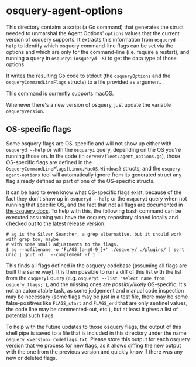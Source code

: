 # osquery-agent-options

This directory contains a script (a Go command) that generates the struct needed to unmarshal the Agent Options' `options` values that the current version of osquery supports. It extracts this information from `osqueryd --help` to identify which osquery command-line flags can be set via the options and which are only for the command-line (i.e. require a restart), and running a query in `osqueryi` (`osqueryd -S`) to get the data type of those options.

It writes the resulting Go code to stdout (the `osqueryOptions` and the `osqueryCommandLineFlags` structs) to a file provided as argument.

This command is currently supports macOS.

Whenever there's a new version of osquery, just update the variable `osqueryVersion`.

## OS-specific flags

Some osquery flags are OS-specific and will not show up either with `osqueryd --help` or with the `osqueryi` query, depending on the OS you're running those on. In the code (in `server/fleet/agent_options.go`), those OS-specific flags are defined in the `OsqueryCommandLineFlags{Linux,MacOS,Windows}` structs, and the `osquery-agent-options` tool will automatically ignore from its generated struct any flag already defined as part of one of the OS-specific structs.

It can be hard to even know what OS-specific flags exist, because of the fact they don't show up in `osqueryd --help` or the `osqueryi` query when not running that specific OS, and the fact that not all flags are documented in [the osquery docs](https://osquery.readthedocs.io/en/stable/). To help with this, the following bash command can be executed assuming you have the osquery repository cloned locally and checked out to the latest release version:

```
# ag is the Silver Searcher, a grep alternative, but it should work with grep too, maybe
# with some small adjustments to the flags.
$ ag --nofilename -o 'FLAGS_[a-z0-9_]+' ./osquery/ ./plugins/ | sort | uniq | gcut -d _ --complement -f 1
```

This finds all flags defined in the osquery codebase (assuming all flags are built the same way). It is then possible to run a diff of this list with the list from the `osqueryi` query (e.g. `osqueryi --list 'select name from osquery_flags;'`), and the missing ones are _possibly/likely_ OS-specific. It's not an automatable task, as some judgement and manual code inspection may be necessary (some flags may be just in a test file, there may be some false-positives like `FLAGS_start` and `FLAGS_end` that are only sentinel values, the code line may be commented-out, etc.), but at least it gives a list of potential such flags.

To help with the future updates to those osquery flags, the output of this shell pipe is saved to a file that is included in this directory under the name `osquery_<version>_codeflags.txt`. Please store this output for each osquery version that we process for new flags, as it allows diffing the new output with the one from the previous version and quickly know if there was any new or deleted flags.
